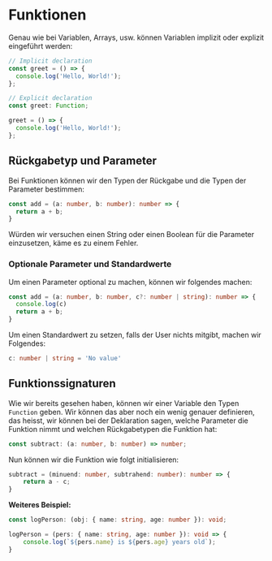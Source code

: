 # Funktionen

Genau wie bei Variablen, Arrays, usw. können Variablen implizit oder explizit eingeführt werden:

```Typescript
// Implicit declaration
const greet = () => {
  console.log('Hello, World!');
};

// Explicit declaration
const greet: Function;

greet = () => {
  console.log('Hello, World!');
};
```

## Rückgabetyp und Parameter

Bei Funktionen können wir den Typen der Rückgabe und die Typen der Parameter bestimmen:

```Typescript
const add = (a: number, b: number): number => {
  return a + b;
}
```

Würden wir versuchen einen String oder einen Boolean für die Parameter einzusetzen, käme es zu einem Fehler.

### Optionale Parameter und Standardwerte

Um einen Parameter optional zu machen, können wir folgendes machen:

```Typescript
const add = (a: number, b: number, c?: number | string): number => {
  console.log(c)
  return a + b;
}
```

Um einen Standardwert zu setzen, falls der User nichts mitgibt, machen wir Folgendes:

```Typescript
c: number | string = 'No value'
```

## Funktionssignaturen

Wie wir bereits gesehen haben, können wir einer Variable den Typen `Function` geben. Wir können das aber noch ein wenig genauer definieren, das heisst, wir können bei der Deklaration sagen, welche Parameter die Funktion nimmt und welchen Rückgabetypen die Funktion hat:

```Typescript
const subtract: (a: number, b: number) => number;
```

Nun können wir die Funktion wie folgt initialisieren:

```Typescript
subtract = (minuend: number, subtrahend: number): number => {
    return a - c;
}
```

**Weiteres Beispiel:**

```Typescript
const logPerson: (obj: { name: string, age: number }): void;

logPerson = (pers: { name: string, age: number }): void => {
    console.log(`${pers.name} is ${pers.age} years old`);
}
```

